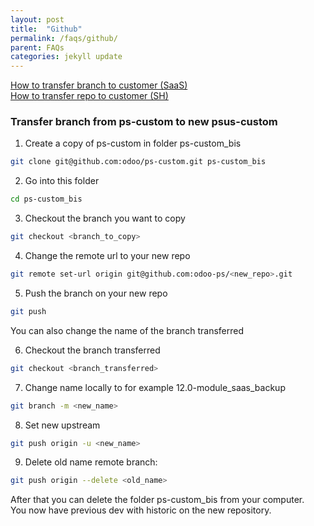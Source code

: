 ```yaml
---
layout: post
title:  "Github"
permalink: /faqs/github/
parent: FAQs
categories: jekyll update
---
```



[How to transfer branch to customer (SaaS)]()  
[How to transfer repo to customer (SH)]()  

### Transfer branch from ps-custom to new psus-custom  
1. Create a copy of ps-custom in folder ps-custom_bis
```sh
git clone git@github.com:odoo/ps-custom.git ps-custom_bis 
```
2. Go into this folder
```sh
cd ps-custom_bis
```
3. Checkout the branch you want to copy
```sh
git checkout <branch_to_copy>
```
4. Change the remote url to your new repo
```sh
git remote set-url origin git@github.com:odoo-ps/<new_repo>.git
```
5. Push the branch on your new repo
```sh
git push
```
 You can also change the name of the branch transferred
 
6. Checkout the branch transferred
```sh
git checkout <branch_transferred>
```
7. Change name locally to for example 12.0-module_saas_backup
```sh
git branch -m <new_name>
```
8. Set new upstream
```sh
git push origin -u <new_name>
```
9. Delete old name remote branch:
```sh
git push origin --delete <old_name>
```

After that you can delete the folder ps-custom_bis from your computer.  
You now have previous dev with historic on the new repository. 